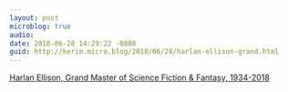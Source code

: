 ```yaml
---
layout: post
microblog: true
audio: 
date: 2018-06-28 14:29:22 -0800
guid: http://kerim.micro.blog/2018/06/28/harlan-ellison-grand.html
---
```

[Harlan Ellison, Grand Master of Science Fiction & Fantasy, 1934-2018](https://www.tor.com/2018/06/28/harlan-ellison-1934-2018-obituary/) 
